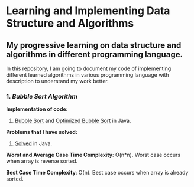 # Learning and Implementing Data Structure and Algorithms
## My progressive learning on data structure and algorithms in different programming language.

In this repository, I am going to document my code of implementing different learned algorithms in various programming language with description to understand my work better.

### 1. _Bubble Sort Algorithm_


**Implementation of code:**  
1. [Bubble Sort](https://github.com/Jayyijianyi/Data-Structure-and-Algorithms-Implementation/blob/master/Bubble%20Sort%20in%20Java/Bubble_Sort.java) and [Optimized Bubble Sort](https://github.com/Jayyijianyi/Data-Structure-and-Algorithms-Implementation/blob/master/Bubble%20Sort%20in%20Java/Optimized_Bubble_Sort.java) in Java.

**Problems that I have solved:** 
1. [Solved](https://github.com/Jayyijianyi/Data-Structure-and-Algorithms-Implementation/blob/master/Bubble%20Sort%20in%20Java/Bubble_Sorting_Problem.java) in Java.


**Worst and Average Case Time Complexity**: O(n*n). Worst case occurs when array is reverse sorted.

**Best Case Time Complexity**: O(n). Best case occurs when array is already sorted.
